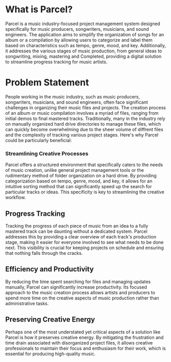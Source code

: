 # What is Parcel?

Parcel is a music industry-focused project management system designed specifically for music producers, songwriters, musicians, and sound engineers. The application aims to simplify the organization of songs for an album or a compilation by allowing users to categorize and label them based on characteristics such as tempo, genre, mood, and key. Additionally, it addresses the various stages of music production, from general ideas to songwriting, mixing, mastering and Completed, providing a digital solution to streamline progress tracking for music artists.

# Problem Statement

People working in the music industry, such as music producers, songwriters, musicians, and sound engineers, often face significant challenges in organizing their music files and projects. The creation process of an album or music compilation involves a myriad of files, ranging from initial demos to final mastered tracks. Traditionally, many in the industry rely on manually organized hard drive directories to manage these files, which can quickly become overwhelming due to the sheer volume of diffrent files and the complexity of tracking various project stages. Here's why Parcel could be particularly beneficial:

### Streamlining Creative Processes

Parcel offers a structured environment that specifically caters to the needs of music creation, unlike general project management tools or the rudimentary method of folder organization on a hard drive. By providing categorization based on tempo, genre, mood, and key, it allows for an intuitive sorting method that can significantly speed up the search for particular tracks or ideas. This specificity is key to streamlining the creative workflow.

## Progress Tracking

Tracking the progress of each piece of music from an idea to a fully mastered track can be daunting without a dedicated system. Parcel addresses this by providing a clear overview of each track's production stage, making it easier for everyone involved to see what needs to be done next. This visibility is crucial for keeping projects on schedule and ensuring that nothing falls through the cracks.

## Efficiency and Productivity

By reducing the time spent searching for files and managing updates manually, Parcel can significantly increase productivity. Its focused approach to the music creation process allows artists and producers to spend more time on the creative aspects of music production rather than administrative tasks.

## Preserving Creative Energy

Perhaps one of the most understated yet critical aspects of a solution like Parcel is how it preserves creative energy. By mitigating the frustration and time drain associated with disorganized project files, it allows creative professionals to maintain their focus and enthusiasm for their work, which is essential for producing high-quality music.
